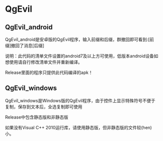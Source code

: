 # QgEvil
## QgEvil_android
QgEvil_android是安卓版的QgEvil程序，输入前缀和后缀，群撤回即可看到:[前缀]撤回了消息[后缀]

说明：此代码的清单文件设置的android7及以上方可使用，低版本android设备如想使用请自行修改清单文件并重新编译。

Release里面的程序只提供此代码编译的apk！

## QgEvil_windows
QgEvil_windows是Windows版的QgEvil程序，由于控件上显示特殊符号不便于复制，保存到文本后，全选复制即可使用

Release中包含静态版和非静态版

如果没有Visual C++ 2010运行库，请使用静态版，但非静态版的文件较(hen)小。
